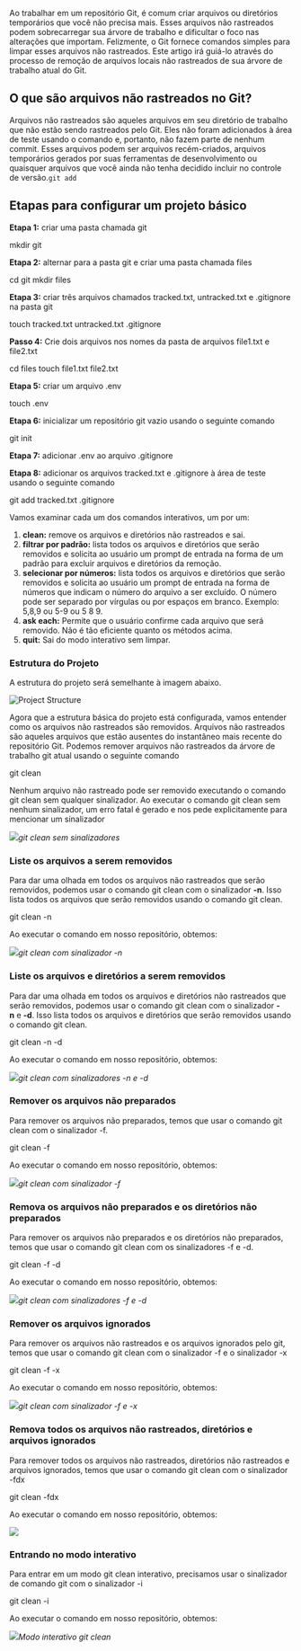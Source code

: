 Ao trabalhar em um repositório Git, é comum criar arquivos ou diretórios temporários que você não precisa mais. Esses arquivos não rastreados podem sobrecarregar sua árvore de trabalho e dificultar o foco nas alterações que importam. Felizmente, o Git fornece comandos simples para limpar esses arquivos não rastreados. Este artigo irá guiá-lo através do processo de remoção de arquivos locais não rastreados de sua árvore de trabalho atual do Git.

## O que são arquivos não rastreados no Git?

Arquivos não rastreados são aqueles arquivos em seu diretório de trabalho que não estão sendo rastreados pelo Git. Eles não foram adicionados à área de teste usando o comando e, portanto, não fazem parte de nenhum commit. Esses arquivos podem ser arquivos recém-criados, arquivos temporários gerados por suas ferramentas de desenvolvimento ou quaisquer arquivos que você ainda não tenha decidido incluir no controle de versão.`git add`

## Etapas para configurar um projeto básico

**Etapa 1:** criar uma pasta chamada git

mkdir git

**Etapa 2:** alternar para a pasta git e criar uma pasta chamada files

cd git
mkdir files

**Etapa 3:** criar três arquivos chamados tracked.txt, untracked.txt e .gitignore na pasta git

touch tracked.txt untracked.txt .gitignore

**Passo 4:** Crie dois arquivos nos nomes da pasta de arquivos file1.txt e file2.txt

cd files
touch file1.txt file2.txt

**Etapa 5:** criar um arquivo .env

touch .env

**Etapa 6:** inicializar um repositório git vazio usando o seguinte comando

git init

**Etapa 7:** adicionar .env ao arquivo .gitignore

**Etapa 8:** adicionar os arquivos tracked.txt e .gitignore à área de teste usando o seguinte comando

git add tracked.txt .gitignore

Vamos examinar cada um dos comandos interativos, um por um:

1. **clean:** remove os arquivos e diretórios não rastreados e sai.
2. **filtrar por padrão:** lista todos os arquivos e diretórios que serão removidos e solicita ao usuário um prompt de entrada na forma de um padrão para excluir arquivos e diretórios da remoção.
3. **selecionar por números:** lista todos os arquivos e diretórios que serão removidos e solicita ao usuário um prompt de entrada na forma de números que indicam o número do arquivo a ser excluído. O número pode ser separado por vírgulas ou por espaços em branco. Exemplo: 5,8,9 ou 5-9 ou 5 8 9.
4. **ask each:** Permite que o usuário confirme cada arquivo que será removido. Não é tão eficiente quanto os métodos acima.
5. **quit:** Sai do modo interativo sem limpar.

### **Estrutura do Projeto**

A estrutura do projeto será semelhante à imagem abaixo.

![Project Structure](https://media.geeksforgeeks.org/wp-content/uploads/20220213212424/Screenshot20220213212413.png)

Agora que a estrutura básica do projeto está configurada, vamos entender como os arquivos não rastreados são removidos. Arquivos não rastreados são aqueles arquivos que estão ausentes do instantâneo mais recente do repositório Git. Podemos remover arquivos não rastreados da árvore de trabalho git atual usando o seguinte comando

git clean

Nenhum arquivo não rastreado pode ser removido executando o comando git clean sem qualquer sinalizador. Ao executar o comando git clean sem nenhum sinalizador, um erro fatal é gerado e nos pede explicitamente para mencionar um sinalizador

![](https://media.geeksforgeeks.org/wp-content/uploads/20220213203813/Screenshot20220213203802.png)_git clean sem sinalizadores_

### **Liste os arquivos a serem removidos**

Para dar uma olhada em todos os arquivos não rastreados que serão removidos, podemos usar o comando git clean com o sinalizador **-n**. Isso lista todos os arquivos que serão removidos usando o comando git clean.

git clean -n

Ao executar o comando em nosso repositório, obtemos:

![](https://media.geeksforgeeks.org/wp-content/uploads/20220213203421/Screenshot20220213203406.png)_git clean com sinalizador -n_

### **Liste os arquivos e diretórios a serem removidos**

Para dar uma olhada em todos os arquivos e diretórios não rastreados que serão removidos, podemos usar o comando git clean com o sinalizador **-n** e **-d**. Isso lista todos os arquivos e diretórios que serão removidos usando o comando git clean.

git clean -n -d

Ao executar o comando em nosso repositório, obtemos:

![](https://media.geeksforgeeks.org/wp-content/uploads/20220213203457/Screenshot20220213203446.png)_git clean com sinalizadores -n e -d_

### **Remover os arquivos não preparados**

Para remover os arquivos não preparados, temos que usar o comando git clean com o sinalizador -f.

git clean -f

Ao executar o comando em nosso repositório, obtemos:

![](https://media.geeksforgeeks.org/wp-content/uploads/20220213205543/Screenshot20220213205525.png)_git clean com sinalizador -f_

### **Remova os arquivos não preparados e os diretórios não preparados**

Para remover os arquivos não preparados e os diretórios não preparados, temos que usar o comando git clean com os sinalizadores -f e -d.

git clean -f -d

Ao executar o comando em nosso repositório, obtemos:

![](https://media.geeksforgeeks.org/wp-content/uploads/20220213205813/Screenshot20220213205642.png)_git clean com sinalizadores -f e -d_

### **Remover os arquivos ignorados**

Para remover os arquivos não rastreados e os arquivos ignorados pelo git, temos que usar o comando git clean com o sinalizador -f e o sinalizador -x

git clean -f -x

Ao executar o comando em nosso repositório, obtemos:

![](https://media.geeksforgeeks.org/wp-content/uploads/20220213212556/Screenshot20220213212521.png)_git clean com sinalizador -f e -x_

### **Remova todos os arquivos não rastreados, diretórios e arquivos ignorados**

Para remover todos os arquivos não rastreados, diretórios não rastreados e arquivos ignorados, temos que usar o comando git clean com o sinalizador -fdx

git clean -fdx

Ao executar o comando em nosso repositório, obtemos:

![](https://media.geeksforgeeks.org/wp-content/uploads/20220213212849/Screenshot20220213212841.png)

### **Entrando no modo interativo**

Para entrar em um modo git clean interativo, precisamos usar o sinalizador de comando git com o sinalizador -i

git clean -i

Ao executar o comando em nosso repositório, obtemos:

![](https://media.geeksforgeeks.org/wp-content/uploads/20220213213124/Screenshot20220213213115.png)_Modo interativo git clean_


